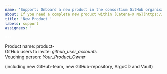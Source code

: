 ```yaml
---
name: 'Support: Onboard a new product in the consortium GitHub organisation'
about: If you need a complete new product within [Catena-X NG](https://github.com/catenax-ng)
title: 'New Product '
labels: support
assignees: ''

---
```


Product name: product-*<Your-Product-Name>*  
GitHub users to invite: *github_user_accounts*  
Vouching person: *Your_Product_Owner*

(including new GitHub-team, new GitHub-repository, ArgoCD and Vault)
